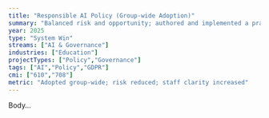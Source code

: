 ```yaml
---
title: "Responsible AI Policy (Group-wide Adoption)"
summary: "Balanced risk and opportunity; authored and implemented a practical AI policy aligned with UK GDPR and safeguarding."
year: 2025
type: "System Win"
streams: ["AI & Governance"]
industries: ["Education"]
projectTypes: ["Policy","Governance"]
tags: ["AI","Policy","GDPR"]
cmi: ["610","708"]
metric: "Adopted group-wide; risk reduced; staff clarity increased"
---
```

Body…
